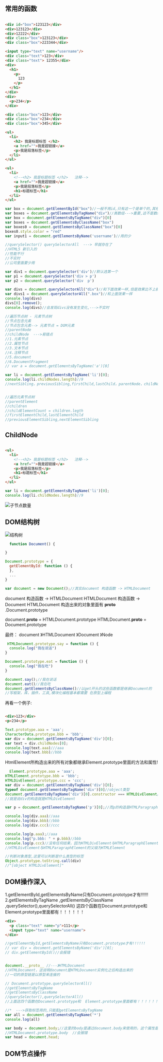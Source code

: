 ## 常用的函数

```html

<div id="box">123123</div>
<div>123123</div>
<div>12222</div>
<div class="box">123123</div>
<div class="box">223344</div>

<input type="text" name="username"/>
<div class="text">123</div>
<div class="text"> 12355</div>
<div>
  <h1>
    <p>
      123
    </p>
  </h1>
</div>
<div>
  <p>234</p>
</div>

<div class="box">123</div>
<div class="box">234</div>
<div class="box">345</div>

<ul>
  <li>
    <h2> 我是标题标签 </h2>
    <a href="">我是超链接</a>
    <p>我是段落标签</p>
  </li>
</ul>

<ul>
  <li>
    <!--<h2> 我是标题标签 </h2>   注释-->
    <a href="">我是超链接</a>
    <p>我是段落标签</p>
    <h1>标题标签</h1>
  </li>
</ul>
```

```javascript
var box = document.getElementById("box")//一般不用id,只有这一个是单个的,其他都是一组一组的
var boxes = document.getElementsByTagName("div")//类数组--->重要,这不是数组
var box = document.getElementsByTagName("div")[0]
var boxes = document.getElementsByClassName("box")
var boxes0 = document.getElementsByClassName("box")[0]
boxes0.style.color = "red"
var input1 = document.getElementsByName('username')//用的少

//querySelector() querySelectorAll  ---> 早就存在了
//HTML5 新引入的
//性能不行
//不实时
//公司里面要少用

var div1 = document.querySelector('div')//默认选第一个
var p1 = document.querySelector('div > p')
var p2 = document.querySelector('div  p')

var divs = document.querySelectorAll("div")//和下面效果一样,但是效果比不上前面的getElementsByName等函数
var divs1 = document.querySelectorAll(".box")//和上面效果一样
console.log(divs)
divs[0].remove();
console.log(divs)//会发现divs没有发生变化,--->不实时

//遍历节点树 - 元素节点树
//节点包含元素
//节点包含元素--> 元素节点 = DOM元素
//parentNode
//childNode  --->易错点
//1.元素节点
//2.属性节点
//3.文本节点
//4.注释节点
//5.document
//6.DocumentFragment
// var a = document.getElementsByTagName('a')[0]

var li = document.getElementsByTagName('li')[0];
console.log(li.childNodes.length)//9
//nextSibling，previousSibling,firstChild,lastChild，parentNode，childNode--->用于遍历节点树


//遍历元素节点树
//parentElement
//children
//childElementCount = children.legth
//firstElementChild,lastElementChild
//previousElementSibling,nextElementSibling

```

## ChildNode

```html

<ul>
  <li>
    <!--<h2> 我是标题标签 </h2>   注释-->
    <a href="">我是超链接</a>
    <p>我是段落标签</p>
    <h1>标题标签</h1>
  </li>
</ul>
```

```javascript
var li = document.getElementsByTagName('li')[0];
console.log(li.childNodes.length)//9
```

![子节点数量](https://mmbiz.qpic.cn/mmbiz_png/YmmVSe19Qj6fmuvjNmMZcBAcbtgA0oic6HzLoNfoGMCEib3NnPEGlrI5QDZxPuRgQcLmziaIicUeDs2tHNst97ZsQA/0?wx_fmt=png)

## DOM结构树

![结构树](http://liangxinghua.com/uploads/image/20190319/1552977664.png)

```javascript
  function Document() {

}

Document.prototype = {
  getElementById: function () {
  },
  ...
}

var document = new Document();//其实document 构造函数 -> HTMLDocument

```

document 构造函数 -> HTMLDocument HTMLDocument 构造函数 -> Document HTMLDocument 构造出来的对象里面有 __proto__ .Document.prototype

document.__proto__ = HTMLDocument.prototype HTMLDocument.__proto__ = Document.prototype

最终： document 》HTMLDocument 》Document 》Node

```javascript
 HTMLDocument.prototype.say = function () {
  console.log("我在说话")
}

Document.prototype.eat = function () {
  console.log("我在吃")
}

document.say();//我在说话
document.eat()//我在吃
document.getElementsByClassName()//以get开头的这些函数都是继承Document的
//写框架，库，插件，工具,模块化编程基本都需要 在原型上编程
```

再看一个例子:

```html

<div>123</div>
<p>234</p>
```

```javascript
Text.prototype.aaa = 'aaa';
CharacterData.prototype.bbb = 'bbb';
var div = document.getElementsByTagName('div')[0];
var text = div.childNodes[0];
console.log(text.aaa)///aaa
console.log(text.bbb)//bbb
```

HtmlElement所构造出来的所有对象都继承Element.prototype里面的方法和属性!<br>

```javascript
  Element.prototype.aaa = 'aaa';
HTMLElement.prototype.bbb = 'bbb';
HTMLDivElement.prototype.ccc = 'ccc';
var div = document.getElementsByTagName('div')[0];
typeof document.getElementsByTagName('div')[0]//object类型
document.getElementsByTagName('div')[0].constructor === HTMLDivElement//true
//就是说div的构造就是HTMLDivElement

var p = document.getElementsByTagName('p')[0];//而p的构造是HTMLParagraphElement

console.log(div.aaa)//aaa
console.log(div.bbb)//bbb
console.log(div.ccc)//ccc

console.log(p.aaa);//aaa
console.log("p.bbb: " + p.bbb)//bbb
console.log(p.ccc)//没有任何结果，因为HTMLDivElement与HTMLParagraphElement是同一级的
//HTMLDivElement与HTMLParagraphElement的父级为HTMLElement

//判断对象类型,这里可以判断是什么类型的标签
Object.prototype.toString.call(div)
//"[object HTMLDivElement]"
```

## DOM操作深入

1.getElementById,getElementsByName只有Document.prototype才有!!!!!!<br>
2.getElementsByTagName ,getElementsByClassName ,querySelector(),querySelectorAll()
这四个函数在Document.prototype和 Element.prototype里面都有！！！！！！
```html
<div>
  <p class="text" name="p">111</p>
  <input type="text" name="username">
</div>
```
```javascript
//getElementById,getElementsByName只有Document.prototype才有!!!!!!
// var div = document.getElementsByName('div')[0];
// div.getElementById()//会报错


document.__proto__ //---》HTMLDocument
//HTMLDocument，这说明document是HTMLDocument实例化之后构造出来的
//一切的原型链是以原型来连接的

// Document.prototype.querySelectorAll()
//getElementsByTagName
//getElementsByClassName
//querySelector(),querySelectorAll()
//上面这四个函数在Document.prototype和  Element.prototype里面都有！！！！！！

//*  --->获取标签用的,只能配getElementsByTagName
var all = document.getElementsByTagName('*')
console.log(all)

var body = document.body;//这里的body是通过document.body来使用的，这个属性是系统内置的,只能使用，不能访问
//HTMLDocument.prototype.body  //会报错
var head = document.head;

```
## DOM节点操作




